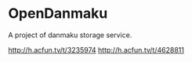 OpenDanmaku
===========

A project of danmaku storage service.

http://h.acfun.tv/t/3235974
http://h.acfun.tv/t/4628811
